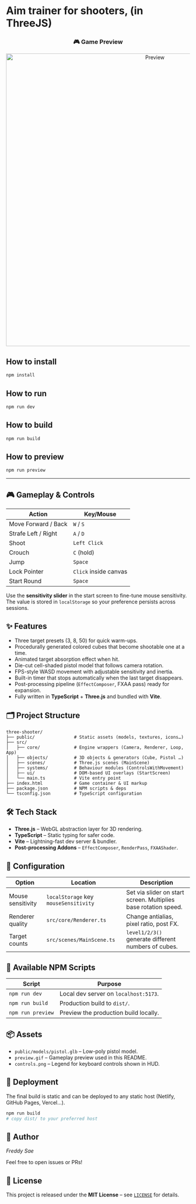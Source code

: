 # Aim trainer for shooters, (in ThreeJS)
<h3 align="center">🎮 Game Preview</h3>

<p align="center">
  <img src="preview.gif" alt="Preview" width="800">
</p>

## How to install

```bash
npm install
```

## How to run

```bash
npm run dev
```

## How to build

```bash
npm run build
```

## How to preview

```bash
npm run preview
```

---

## 🎮 Gameplay & Controls

| Action | Key/Mouse |
|--------|-----------|
| Move Forward / Back | `W` / `S` |
| Strafe Left / Right | `A` / `D` |
| Shoot                | `Left Click` |
| Crouch               | `C` (hold) |
| Jump                 | `Space` |
| Lock Pointer         | `Click` inside canvas |
| Start Round          | `Space` |

Use the **sensitivity slider** in the start screen to fine-tune mouse sensitivity. The value is stored in `localStorage` so your preference persists across sessions.

## ✨ Features

* Three target presets (3, 8, 50) for quick warm-ups.
* Procedurally generated colored cubes that become shootable one at a time.
* Animated target absorption effect when hit.
* Die-cut cell-shaded pistol model that follows camera rotation.
* FPS-style WASD movement with adjustable sensitivity and inertia.
* Built-in timer that stops automatically when the last target disappears.
* Post-processing pipeline (`EffectComposer`, FXAA pass) ready for expansion.
* Fully written in **TypeScript** + **Three.js** and bundled with **Vite**.

## 🗂️ Project Structure

```text
three-shooter/
├── public/               # Static assets (models, textures, icons…)
├── src/
│   ├── core/             # Engine wrappers (Camera, Renderer, Loop, App)
│   ├── objects/          # 3D objects & generators (Cube, Pistol …)
│   ├── scenes/           # Three.js scenes (MainScene)
│   ├── systems/          # Behaviour modules (ControlsWithMovement)
│   ├── ui/               # DOM-based UI overlays (StartScreen)
│   └── main.ts           # Vite entry point
├── index.html            # Game container & UI markup
├── package.json          # NPM scripts & deps
└── tsconfig.json         # TypeScript configuration
```

## 🛠️ Tech Stack

* **Three.js** – WebGL abstraction layer for 3D rendering.
* **TypeScript** – Static typing for safer code.
* **Vite** – Lightning-fast dev server & bundler.
* **Post-processing Addons** – `EffectComposer`, `RenderPass`, `FXAAShader`.

## 🔧 Configuration

| Option | Location | Description |
|--------|----------|-------------|
| Mouse sensitivity | `localStorage` key `mouseSensitivity` | Set via slider on start screen. Multiplies base rotation speed. |
| Renderer quality  | `src/core/Renderer.ts` | Change antialias, pixel ratio, post FX. |
| Target counts     | `src/scenes/MainScene.ts` | `level1/2/3()` generate different numbers of cubes. |

## 📜 Available NPM Scripts

| Script | Purpose |
|--------|---------|
| `npm run dev`      | Local dev server on `localhost:5173`. |
| `npm run build`    | Production build to `dist/`. |
| `npm run preview`  | Preview the production build locally. |

## 📦 Assets

* `public/models/pistol.glb` – Low-poly pistol model.
* `preview.gif` – Gameplay preview used in this README.
* `controls.png` – Legend for keyboard controls shown in HUD.

## 🚀 Deployment

The final build is static and can be deployed to any static host (Netlify, GitHub Pages, Vercel…).

```bash
npm run build
# copy dist/ to your preferred host
```

## 👤 Author

*Freddy Sae*

Feel free to open issues or PRs!

## 📝 License

This project is released under the **MIT License** – see [`LICENSE`](LICENSE) for details.

